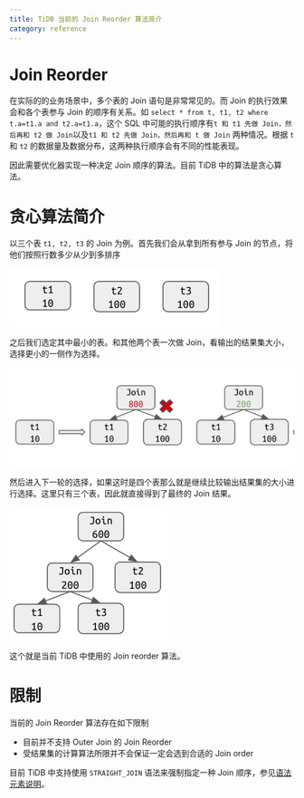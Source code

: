 ```yaml
---
title: TiDB 当前的 Join Reorder 算法简介
category: reference
---
```


# Join Reorder

在实际的的业务场景中，多个表的 Join 语句是非常常见的。而 Join 的执行效果会和各个表参与 Join 的顺序有关系。如 `select * from t, t1, t2 where t.a=t1.a and t2.a=t1.a`，这个 SQL 中可能的执行顺序有`t 和 t1 先做 Join，然后再和 t2 做 Join`以及`t1 和 t2 先做 Join，然后再和 t 做 Join` 两种情况。根据 `t` 和 `t2` 的数据量及数据分布，这两种执行顺序会有不同的性能表现。

因此需要优化器实现一种决定 Join 顺序的算法。目前 TiDB 中的算法是贪心算法。

# 贪心算法简介

以三个表 `t1, t2, t3` 的 Join 为例。首先我们会从拿到所有参与 Join 的节点，将他们按照行数多少从少到多排序

![pic1](./join-reorder-1.png)

之后我们选定其中最小的表。和其他两个表一次做 Join，看输出的结果集大小，选择更小的一侧作为选择。

![pic2](./join-reorder-2.png)

然后进入下一轮的选择，如果这时是四个表那么就是继续比较输出结果集的大小进行选择。这里只有三个表，因此就直接得到了最终的 Join 结果。

![pic3](./join-reorder-3.png)

这个就是当前 TiDB 中使用的 Join reorder 算法。

# 限制

当前的 Join Reorder 算法存在如下限制

- 目前并不支持 Outer Join 的 Join Reorder
- 受结果集的计算算法所限并不会保证一定会选到合适的 Join order

目前 TiDB 中支持使用 `STRAIGHT_JOIN` 语法来强制指定一种 Join 顺序，参见[语法元素说明](../sql/statements/select.md#语法元素说明)。